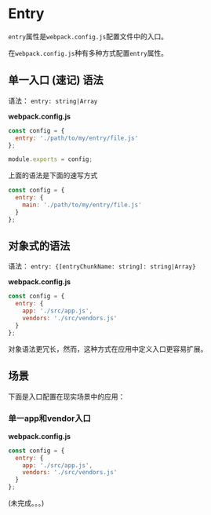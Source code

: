 # Entry

`entry`属性是`webpack.config.js`配置文件中的入口。

在`webpack.config.js`种有多种方式配置`entry`属性。

## 单一入口 (速记) 语法

语法： `entry: string|Array`

**webpack.config.js**

```javascript
const config = {
  entry: './path/to/my/entry/file.js'
};

module.exports = config;
```

上面的语法是下面的速写方式

```javascript
const config = {
  entry: {
    main: './path/to/my/entry/file.js'
  }
};
```

## 对象式的语法

语法： `entry: {[entryChunkName: string]: string|Array}`

**webpack.config.js**

```javascript
const config = {
  entry: {
    app: './src/app.js',
    vendors: './src/vendors.js'
  }
};
```

对象语法更冗长，然而，这种方式在应用中定义入口更容易扩展。

## 场景

下面是入口配置在现实场景中的应用：

### 单一app和vendor入口

**webpack.config.js**

```javascript
const config = {
  entry: {
    app: './src/app.js',
    vendors: './src/vendors.js'
  }
};
```

(未完成。。。)